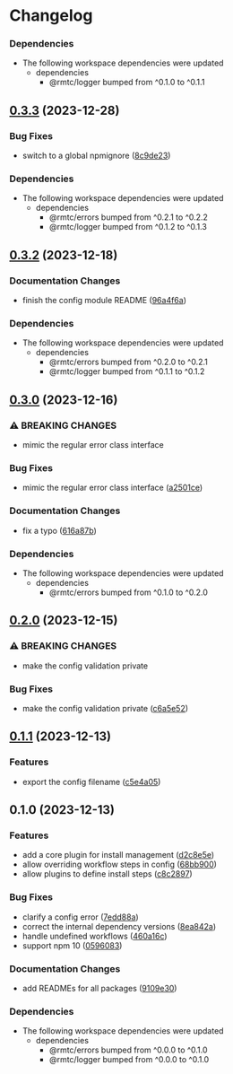 # Changelog

### Dependencies

* The following workspace dependencies were updated
  * dependencies
    * @rmtc/logger bumped from ^0.1.0 to ^0.1.1

## [0.3.3](https://github.com/rowanmanning/toolchain/compare/config-v0.3.2...config-v0.3.3) (2023-12-28)


### Bug Fixes

* switch to a global npmignore ([8c9de23](https://github.com/rowanmanning/toolchain/commit/8c9de2325e0783d1471cbd0f17a684d5eb301246))


### Dependencies

* The following workspace dependencies were updated
  * dependencies
    * @rmtc/errors bumped from ^0.2.1 to ^0.2.2
    * @rmtc/logger bumped from ^0.1.2 to ^0.1.3

## [0.3.2](https://github.com/rowanmanning/toolchain/compare/config-v0.3.1...config-v0.3.2) (2023-12-18)


### Documentation Changes

* finish the config module README ([96a4f6a](https://github.com/rowanmanning/toolchain/commit/96a4f6a2a62ca87ac31beeb22a76903fb757ca59))


### Dependencies

* The following workspace dependencies were updated
  * dependencies
    * @rmtc/errors bumped from ^0.2.0 to ^0.2.1
    * @rmtc/logger bumped from ^0.1.1 to ^0.1.2

## [0.3.0](https://github.com/rowanmanning/toolchain/compare/config-v0.2.0...config-v0.3.0) (2023-12-16)


### ⚠ BREAKING CHANGES

* mimic the regular error class interface

### Bug Fixes

* mimic the regular error class interface ([a2501ce](https://github.com/rowanmanning/toolchain/commit/a2501ceb8b62c20ac381d5fe453f38054013263f))


### Documentation Changes

* fix a typo ([616a87b](https://github.com/rowanmanning/toolchain/commit/616a87b4c3f4ef4cdb26a45c14022a6f780c7c6f))


### Dependencies

* The following workspace dependencies were updated
  * dependencies
    * @rmtc/errors bumped from ^0.1.0 to ^0.2.0

## [0.2.0](https://github.com/rowanmanning/toolchain/compare/config-v0.1.1...config-v0.2.0) (2023-12-15)


### ⚠ BREAKING CHANGES

* make the config validation private

### Bug Fixes

* make the config validation private ([c6a5e52](https://github.com/rowanmanning/toolchain/commit/c6a5e525a30e2c6dee60b42eb4c43d184faf6044))

## [0.1.1](https://github.com/rowanmanning/toolchain/compare/config-v0.1.0...config-v0.1.1) (2023-12-13)


### Features

* export the config filename ([c5e4a05](https://github.com/rowanmanning/toolchain/commit/c5e4a052297b169430a52c0a337c9a8c5882633f))

## 0.1.0 (2023-12-13)


### Features

* add a core plugin for install management ([d2c8e5e](https://github.com/rowanmanning/toolchain/commit/d2c8e5ee86f2184fd55ffd4ea1b31d148cbd8695))
* allow overriding workflow steps in config ([68bb900](https://github.com/rowanmanning/toolchain/commit/68bb900a8b2cc4003d020bfb1e30b7e03d8db590))
* allow plugins to define install steps ([c8c2897](https://github.com/rowanmanning/toolchain/commit/c8c28973f195cb88d71e1f6f77bd63bb23ee4825))


### Bug Fixes

* clarify a config error ([7edd88a](https://github.com/rowanmanning/toolchain/commit/7edd88a6cb6fcd098718534c78f7b4f8a8e388fb))
* correct the internal dependency versions ([8ea842a](https://github.com/rowanmanning/toolchain/commit/8ea842a9ecb6bce2a075896b316c1108149b8f28))
* handle undefined workflows ([460a16c](https://github.com/rowanmanning/toolchain/commit/460a16c6fc94a5a45b370a23312ff7669b11c486))
* support npm 10 ([0596083](https://github.com/rowanmanning/toolchain/commit/05960837bbf1637f258a4080971b3f36364dc2cd))


### Documentation Changes

* add READMEs for all packages ([9109e30](https://github.com/rowanmanning/toolchain/commit/9109e304fb3b2d1a810e1fc948fef2b325be1099))


### Dependencies

* The following workspace dependencies were updated
  * dependencies
    * @rmtc/errors bumped from ^0.0.0 to ^0.1.0
    * @rmtc/logger bumped from ^0.0.0 to ^0.1.0
